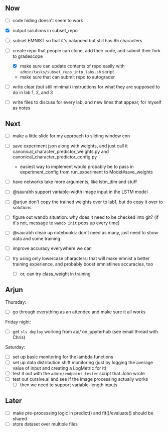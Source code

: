 ## Now

- [ ] code hiding doesn't seem to work

- [x] output solutions in subset_repo

- [ ] subset EMNIST so that it's balanced but still has 65 characters

- [ ] create repo that people can clone, add their code, and submit their fork to gradescope
    - [x] make sure can update contents of repo easily with `admin/tasks/subset_repo_into_labs.sh` script
    - make sure that can submit repo to autograder

- [ ] write clear (but still minimal) instructions for what they are supposed to do in lab 1, 2, and 3

- [ ] write files to discuss for every lab, and new lines that appear, for myself as notes

## Next

- [ ] make a little slide for my approach to sliding window cnn

- [ ] save experiment json along with weights, and just call it canonical_character_predictor_weights.py and canonical_character_predictor_config.py
    - easiest way to implement would probably be to pass in experiment_config from run_experiment to Model#save_weights
- [ ] have networks take more arguments, like lstm_dim and stuff

- [ ] @saurabh support variable-width image input in the LSTM model

- [ ] @arjun don't copy the trained weights over to lab1, but do copy it over to solutions

- [ ] figure out wandb situation: why does it need to be checked into git? (if it's not, message to `wandb init` pops up every time)

- [ ] @saurabh clean up notebooks: don't need as many, just need to show data and some training

- [ ] improve accuracy everywhere we can

- [ ] try using only lowercase characters: that will make emnist a better training experience, and probably boost emnistlines accuracies, too
    - [ ] or, can try class_weight in training

## Arjun

Thursday:
- [ ] go through everything as an attendee and make sure it all works

Friday night:
- [ ] get `sls deploy` working from api/ on jupyterhub (see email thread with Chris)

Saturday:
- [ ] set up basic monitoring for the lambda functions
- [ ] set up data distribution shift monitoring (just by logging the average value of input and creating a LogMetric for it)
- [ ] test it out with the `admin/endpoint_tester` script that John wrote
- [ ] test out cursive.ai and see if the image processing actually works
    - [ ] then we need to support variable-length inputs

## Later

- [ ] make pre-processing logic in predict() and fit()/evaluate() should be shared
- [ ] store dataset over multiple files
